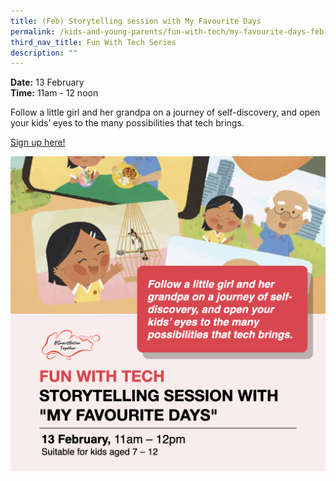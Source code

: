```yaml
---
title: (Feb) Storytelling session with My Favourite Days
permalink: /kids-and-young-parents/fun-with-tech/my-favourite-days-feb
third_nav_title: Fun With Tech Series
description: ""
---
```


**Date:** 13 February
<br> **Time:** 11am - 12 noon

Follow a little girl and her grandpa on a journey of self-discovery, and open your kids’ eyes to the many possibilities that tech brings. 

[Sign up here! ](https://go.gov.sg/kypstorytelling-feb22)<br> 

![Kids Storytelling Session](/images/KidsStorytelling.png)
